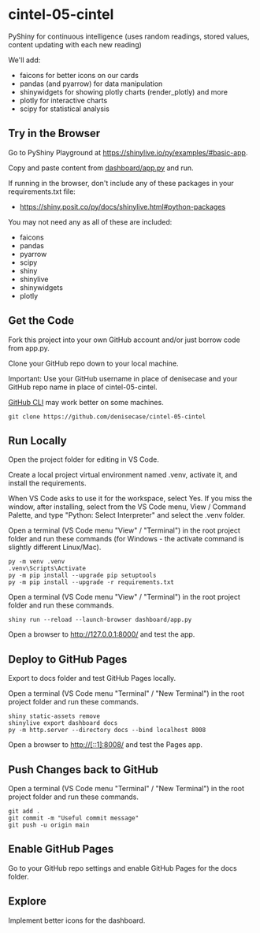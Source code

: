 # cintel-05-cintel

PyShiny for continuous intelligence (uses random readings, stored values, content updating with each new reading)

We'll add:

- faicons for better icons on our cards
- pandas (and pyarrow) for data manipulation
- shinywidgets for showing plotly charts (render_plotly) and more
- plotly for interactive charts
- scipy for statistical analysis

## Try in the Browser

Go to PyShiny Playground at <https://shinylive.io/py/examples/#basic-app>.

Copy and paste content from [dashboard/app.py](dashboard/app.py) and run.

If running in the browser, don't include any of these packages in your requirements.txt file:

- <https://shiny.posit.co/py/docs/shinylive.html#python-packages>

You may not need any as all of these are included:

- faicons
- pandas
- pyarrow
- scipy
- shiny
- shinylive
- shinywidgets
- plotly

## Get the Code

Fork this project into your own GitHub account and/or just borrow code from app.py.

Clone your GitHub repo down to your local machine.

Important: Use your GitHub username in place of denisecase and your GitHub repo name in place of cintel-05-cintel.

[GitHub CLI](https://cli.github.com/) may work better on some machines.

```shell
git clone https://github.com/denisecase/cintel-05-cintel
```

## Run Locally

Open the project folder for editing in VS Code.

Create a local project virtual environment named .venv, activate it, and install the requirements.

When VS Code asks to use it for the workspace, select Yes.
If you miss the window, after installing, select from the VS Code menu, View / Command Palette, and type "Python: Select Interpreter" and select the .venv folder.

Open a terminal (VS Code menu "View" / "Terminal") in the root project folder and run these commands (for Windows - the activate command is slightly different Linux/Mac).

```shell
py -m venv .venv
.venv\Scripts\Activate
py -m pip install --upgrade pip setuptools
py -m pip install --upgrade -r requirements.txt
```

Open a terminal (VS Code menu "View" / "Terminal") in the root project folder and run these commands.

```shell
shiny run --reload --launch-browser dashboard/app.py
```

Open a browser to <http://127.0.0.1:8000/> and test the app.

## Deploy to GitHub Pages

Export to docs folder and test GitHub Pages locally.

Open a terminal (VS Code menu "Terminal" / "New Terminal") in the root project folder and run these commands.

```shell
shiny static-assets remove
shinylive export dashboard docs
py -m http.server --directory docs --bind localhost 8008
```

Open a browser to <http://[::1]:8008/> and test the Pages app.

## Push Changes back to GitHub

Open a terminal (VS Code menu "Terminal" / "New Terminal") in the root project folder and run these commands.

```shell
git add .
git commit -m "Useful commit message"
git push -u origin main
```

## Enable GitHub Pages

Go to your GitHub repo settings and enable GitHub Pages for the docs folder.

## Explore

Implement better icons for the dashboard.
